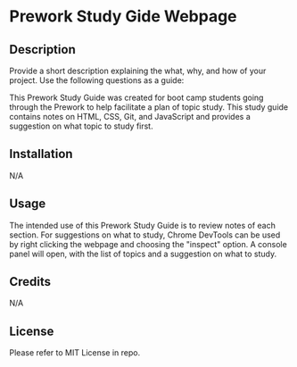 # Prework Study Gide Webpage

## Description

Provide a short description explaining the what, why, and how of your project. Use the following questions as a guide:

This Prework Study Guide was created for boot camp students going through the Prework to help facilitate a plan of topic study. This study guide contains notes on HTML, CSS, Git, and JavaScript and provides a suggestion on what topic to study first. 

## Installation

N/A

## Usage

The intended use of this Prework Study Guide is to review notes of each section. For suggestions on what to study, Chrome DevTools can be used by right clicking the webpage and choosing the "inspect" option. A console panel will open, with the list of topics and a suggestion on what to study.

## Credits

N/A

## License

Please refer to MIT License in repo.
